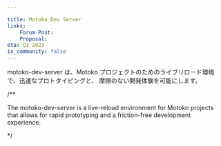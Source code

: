 ```yaml
---

title: Motoko Dev Server
links:
    Forum Post:
    Proposal:
eta: Q3 2023
is_community: false
---
```

motoko-dev-server は、Motoko プロジェクトのためのライブリロード環境で、迅速なプロトタイピングと、
摩擦のない開発体験を可能にします。

/**

The motoko-dev-server is a live-reload environment for Motoko projects that allows for rapid prototyping and a
friction-free development experience. 

*/